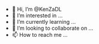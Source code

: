 - 👋 Hi, I’m @KenZaDL
- 👀 I’m interested in ...
- 🌱 I’m currently learning ...
- 💞️ I’m looking to collaborate on ...
- 📫 How to reach me ...

<!---
KenZaDL/KenZaDL is a ✨ special ✨ repository because its `README.md` (this file) appears on your GitHub profile.
You can click the Preview link to take a look at your changes.
--->
